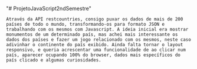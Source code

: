 "# ProjetoJavaScript2ndSemestre" 

    Através da API restcountries, consigo puxar os dados de mais de 200 países de todo o mundo, transformando-os para formato JSON e trabalhando com os mesmos com Javascript. A ideia inicial era mostrar monumentos de um determinado país, mas achei mais interessante os dados dos países e fazer um jogo relacionado com os mesmos, neste caso adivinhar o continente do país exibido. Ainda falta tornar o layout responsivo, e queria acrescentar uma funcionalidade de ao clicar num país, aparecer ocupando 100% do browser, dados mais específicos do país clicado e algumas curiosidades.
